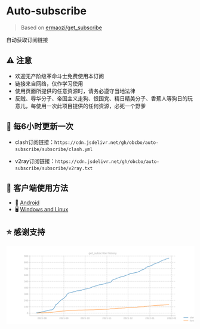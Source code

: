 # Auto-subscribe

> Based on [ermaozi/get_subscribe](https://github.com/ermaozi/get_subscribe)

自动获取订阅链接

## ⚠️ 注意

- 欢迎无产阶级革命斗士免费使用本订阅
- 链接来自网络，仅作学习使用
- 使用页面所提供的任意资源时，请务必遵守当地法律
- 反贼、辱华分子、帝国主义走狗、恨国党、精日精美分子、香蕉人等狗日的玩意儿，每使用一次此项目提供的任何资源，必死一个野爹

## 🚀 每6小时更新一次

- clash订阅链接：`https://cdn.jsdelivr.net/gh/obcbo/auto-subscribe/subscribe/clash.yml`

- v2ray订阅链接：`https://cdn.jsdelivr.net/gh/obcbo/auto-subscribe/subscribe/v2ray.txt`

## 📘 客户端使用方法

- 📱 [Android](https://github.com/Kr328/ClashForAndroid/releases)
- 🖥 [Windows and Linux](https://github.com/Dreamacro/clash)

## ⭐ 感谢支持

[![photo](https://raw.githubusercontent.com/ermaozi/get_subscribe/main/mail/project_info.svg)](https://github.com/ermaozi/get_subscribe)
